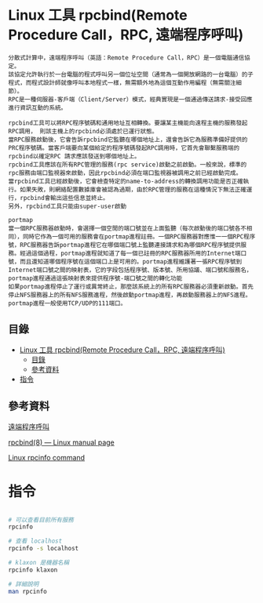 # Linux 工具 rpcbind(Remote Procedure Call，RPC, 遠端程序呼叫)

```
分散式計算中，遠端程序呼叫（英語：Remote Procedure Call，RPC）是一個電腦通信協定。
該協定允許執行於一台電腦的程式呼叫另一個位址空間（通常為一個開放網路的一台電腦）的子程式，而程式設計師就像呼叫本地程式一樣，無需額外地為這個互動作用編程（無需關注細節）。
RPC是一種伺服器-客戶端（Client/Server）模式，經典實現是一個通過傳送請求-接受回應進行資訊互動的系統。
```

```
rpcbind工具可以將RPC程序號碼和通用地址互相轉換。要讓某主機能向遠程主機的服務發起RPC調用， 則該主機上的rpcbind必須處於已運行狀態。
當RPC服務啟動後，它會告訴rpcbind它監聽在哪個地址上，還會告訴它為服務準備好提供的PRC程序號碼。當客戶端要向某個給定的程序號碼發起RPC調用時，它首先會聯繫服務端的rpcbind以確定RPC 請求應該發送到哪個地址上。
rpcbind工具應該在所有RPC管理的服務(rpc service)啟動之前啟動。一般來說，標準的rpc服務由端口監視器來啟動，因此rpcbind必須在端口監視器被調用之前已經啟動完成。
當rpcbind工具已經啟動後，它會檢查特定的name-to-address的轉換調用功能是否正確執行。如果失敗，則網絡配置數據庫會被認為過期，由於RPC管理的服務在這種情況下無法正確運行，rpcbind會輸出這些信息並終止。
另外，rpcbind工具只能由super-user啟動
```

```
portmap
當一個RPC服務器啟動時，會選擇一個空閒的端口號並在上面監聽（每次啟動後的端口號各不相同），同時它作為一個可用的服務會在portmap進程註冊。一個RPC服務器對應惟一一個RPC程序號，RPC服務器告訴portmap進程它在哪個端口號上監聽連接請求和為哪個RPC程序號提供服務。經過這個過程，portmap進程就知道了每一個已註冊的RPC服務器所用的Internet端口號，而且還知道哪個程序號在這個端口上是可用的。portmap進程維護著一張RPC程序號到Internet端口號之間的映射表，它的字段包括程序號、版本號、所用協議、端口號和服務名，portmap進程通過這張映射表來提供程序號-端口號之間的轉化功能
如果portmap進程停止了運行或異常終止，那麼該系統上的所有RPC服務器必須重新啟動。首先停止NFS服務器上的所有NFS服務進程，然後啟動portmap進程，再啟動服務器上的NFS進程。
portmap進程一般使用TCP/UDP的111端口。
```

## 目錄

- [Linux 工具 rpcbind(Remote Procedure Call，RPC, 遠端程序呼叫)](#linux-工具-rpcbindremote-procedure-callrpc-遠端程序呼叫)
	- [目錄](#目錄)
	- [參考資料](#參考資料)
- [指令](#指令)

## 參考資料

[遠端程序呼叫](https://zh.wikipedia.org/zh-tw/%E9%81%A0%E7%A8%8B%E9%81%8E%E7%A8%8B%E8%AA%BF%E7%94%A8)

[rpcbind(8) — Linux manual page](https://man7.org/linux/man-pages/man8/rpcbind.8.html)

[Linux rpcinfo command](https://www.computerhope.com/unix/urpcinfo.htm)

# 指令

```bash

# 可以查看目前所有服務
rpcinfo

# 查看 localhost
rpcinfo -s localhost

# klaxon 是機器名稱
rpcinfo klaxon

# 詳細說明
man rpcinfo
```
